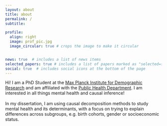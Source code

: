 ```yaml
---
layout: about
title: about
permalink: /
subtitle:  

profile:
  align: right
  image: prof_pic.jpg
  image_circular: true # crops the image to make it circular


news: true  # includes a list of news items
selected_papers: true # includes a list of papers marked as "selected={true}"
social: true  # includes social icons at the bottom of the page
---
```


Hi! I am a PhD Student at the [Max Planck Institute for Demographic Research](https://www.demogr.mpg.de/en) and am affiliated with the [Public Health Department](https://www.publichealthrotterdam.com/). I am interested in all things mental health and causal inference!\
\
In my dissertation, I am using causal decomposition methods to study mental health and its determinants, with a focus on trying to explain differences across subgroups, e.g. birth cohorts, gender or socioeconomic status. 
